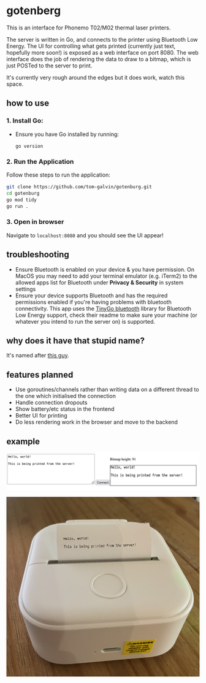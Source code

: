 # gotenberg

This is an interface for Phonemo T02/M02 thermal laser printers.

The server is written in Go, and connects to the printer using Bluetooth Low Energy. The UI for controlling what gets printed (currently just text, hopefully more soon!) is exposed as a web interface on port 8080. The web interface does the job of rendering the data to draw to a bitmap, which is just POSTed to the server to print.

It's currently very rough around the edges but it does work, watch this space.

## how to use

### 1. **Install Go**:
   - Ensure you have Go installed by running:
     ```
     go version
     ```

### 2. **Run the Application**

Follow these steps to run the application:

```sh
git clone https://github.com/tom-galvin/gotenburg.git
cd gotenburg
go mod tidy
go run .
```

### 3. **Open in browser**

Navigate to `localhost:8080` and you should see the UI appear!

## troubleshooting

- Ensure Bluetooth is enabled on your device & you have permission. On MacOS you may need to add your terminal emulator (e.g. iTerm2) to the allowed apps list for Bluetooth under **Privacy & Security** in system settings
- Ensure your device supports Bluetooth and has the required permissions enabled if you're having problems with bluetooth connectivity.
  This app uses the [TinyGo bluetooth](https://github.com/tinygo-org/bluetooth) library for Bluetooth Low Energy support, check their readme to make sure your machine (or whatever you intend to run the server on) is supported.

## why does it have that stupid name?

It's named after [this guy](https://en.wikipedia.org/wiki/Johannes_Gutenberg).

## features planned

* Use goroutines/channels rather than writing data on a different thread to the one which initialised the connection
* Handle connection dropouts
* Show battery/etc status in the frontend
* Better UI for printing
* Do less rendering work in the browser and move to the backend

## example

![The web UI](img/ui.png)

![The result](img/result.png)
